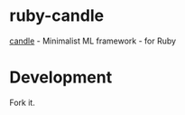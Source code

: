 # ruby-candle

[candle](https://github.com/huggingface/candle) - Minimalist ML framework - for Ruby

# Development

Fork it.